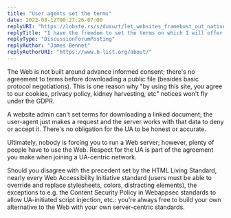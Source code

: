 ```yaml
---
title: "User agents set the terms"
date: 2022-08-12T00:27:26-07:00
replyURI: "https://lobste.rs/s/dusuzt/let_websites_framebust_out_native_apps#c_dqolcq"
replyTitle: "I have the freedom to set the terms on which I will offer access to a website of mine."
replyType: "DiscussionForumPosting"
replyAuthor: "James Bennet"
replyAuthorURI: "https://www.b-list.org/about/"
---
```


The Web is not built around advance informed consent; there's no agreement to terms before downloading a public file (besides basic protocol negotiations). This is one reason why "by using this site, you agree to our cookies, privacy policy, kidney harvesting, etc" notices won't fly under the GDPR.

A website admin can't set terms for downloading a linked document; the user-agent just makes a request and the server works with that data to deny or accept it. There's no obligation for the UA to be honest or accurate.

Ultimately, nobody is forcing you to run a Web server; however, plenty of people have to use the Web. Respect for the UA is part of the agreement you make when joining a UA-centric network.

Should you disagree with the precedent set by the HTML Living Standard, nearly every Web Accessibility Initiative standard (users must be able to override and replace stylesheets, colors, distracting elements), the exceptions to e.g. the Content Security Policy in Webappsec standards to allow UA-initiated script injection, etc.: you're always free to build your own alternative to the Web with your own server-centric standards.
